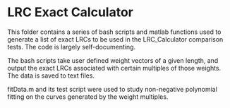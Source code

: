 # LRC Exact Calculator

This folder contains a series of bash scripts and matlab functions used to generate a list of exact LRCs to be used in the LRC_Calculator comparison tests. The code is largely self-documenting.

The bash scripts take user defined weight vectors of a given length, and output the exact LRCs associated with certain multiples of those weights. The data is saved to text files.

fitData.m and its test script were used to study non-negative polynomial fitting on the curves generated by the weight multiples.
